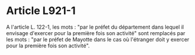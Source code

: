 # Article L921-1

A l'article L. 122-1, les mots : "par le préfet du département dans lequel il envisage d'exercer pour la première fois son activité" sont remplacés par les mots : "par le préfet de Mayotte dans le cas où l'étranger doit y exercer pour la première fois son activité".